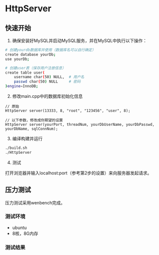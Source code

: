 # HttpServer


## 快速开始

1. 确保安装好MySQL并启动MySQL服务，并在MySQL中执行以下操作：

``` bash
# 创建yourdb数据库并使用（数据库名可以自行确定）
create database yourDb;
use yourDb;

# 创建user表（保存用户注册信息）
create table user(
    username char(50) NULL,  # 用户名
    passwd char(50) NULL     # 密码
)engine=InnoDB;
```

2. 修改main.cpp中的数据库初始化信息

```
// 原始
HttpServer server(13333, 8, "root", "123456", "user", 8);

// 以下参数，修改成你期望的设置
HttpServer server(yourPort, threadNum, yourDbUserName, yourDbPasswd, yourDbName, sqlConnNum);
```

3. 编译构建并运行
```bash
./build.sh
./HttpServer
```

4. 测试

打开浏览器并输入localhost:port（参考第2步的设置）来向服务器发起请求。

## 压力测试

压力测试采用wenbench完成。

### 测试环境

- ubuntu
- 8核，8G内存


### 测试结果







